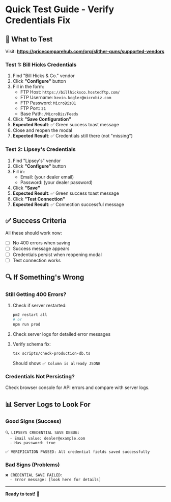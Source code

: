 # Quick Test Guide - Verify Credentials Fix

## 🎯 What to Test

Visit: **https://pricecomparehub.com/org/slither-guns/supported-vendors**

### Test 1: Bill Hicks Credentials

1. Find "Bill Hicks & Co." vendor
2. Click **"Configure"** button
3. Fill in the form:
   - FTP Host: `https://billhicksco.hostedftp.com/`
   - FTP Username: `kevin.kogler@microbiz.com`
   - FTP Password: `MicroBiz01`
   - FTP Port: `21`
   - Base Path: `/MicroBiz/Feeds`
4. Click **"Save Configuration"**
5. **Expected Result**: ✅ Green success toast message
6. Close and reopen the modal
7. **Expected Result**: ✅ Credentials still there (not "missing")

### Test 2: Lipsey's Credentials

1. Find "Lipsey's" vendor
2. Click **"Configure"** button
3. Fill in:
   - Email: (your dealer email)
   - Password: (your dealer password)
4. Click **"Save"**
5. **Expected Result**: ✅ Green success toast message
6. Click **"Test Connection"**
7. **Expected Result**: ✅ Connection successful message

## ✅ Success Criteria

All these should work now:
- [ ] No 400 errors when saving
- [ ] Success message appears
- [ ] Credentials persist when reopening modal
- [ ] Test connection works

## 🔍 If Something's Wrong

### Still Getting 400 Errors?

1. Check if server restarted:
   ```bash
   pm2 restart all
   # or
   npm run prod
   ```

2. Check server logs for detailed error messages

3. Verify schema fix:
   ```bash
   tsx scripts/check-production-db.ts
   ```
   Should show: `✅ Column is already JSONB`

### Credentials Not Persisting?

Check browser console for API errors and compare with server logs.

## 📊 Server Logs to Look For

### Good Signs (Success)
```
🔍 LIPSEYS CREDENTIAL SAVE DEBUG:
  - Email value: dealer@example.com
  - Has password: true
  
✅ VERIFICATION PASSED: All credential fields saved successfully
```

### Bad Signs (Problems)
```
❌ CREDENTIAL SAVE FAILED:
  - Error message: [look here for details]
```

---

**Ready to test!** 🚀






